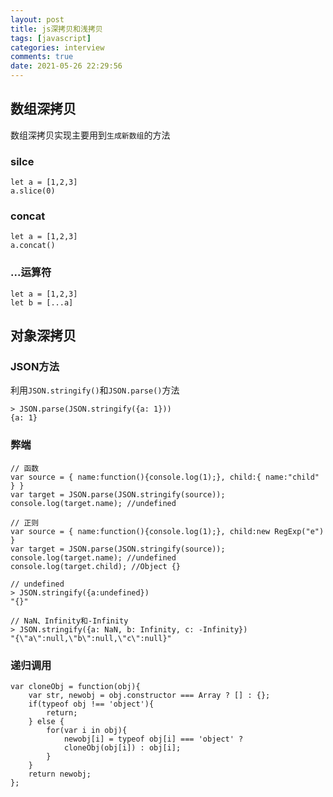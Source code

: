 ```yaml
---
layout: post
title: js深拷贝和浅拷贝
tags: [javascript]
categories: interview
comments: true
date: 2021-05-26 22:29:56
---
```


## 数组深拷贝
数组深拷贝实现主要用到`生成新数组`的方法
### silce
```
let a = [1,2,3]
a.slice(0)
```
<!-- more -->
### concat
```
let a = [1,2,3]
a.concat()
```

### ...运算符
```
let a = [1,2,3]
let b = [...a]
```
## 对象深拷贝
### JSON方法
利用`JSON.stringify()`和`JSON.parse()`方法
```
> JSON.parse(JSON.stringify({a: 1}))
{a: 1}

```

### 弊端
```
// 函数
var source = { name:function(){console.log(1);}, child:{ name:"child" } } 
var target = JSON.parse(JSON.stringify(source));
console.log(target.name); //undefined

// 正则
var source = { name:function(){console.log(1);}, child:new RegExp("e") }
var target = JSON.parse(JSON.stringify(source));
console.log(target.name); //undefined
console.log(target.child); //Object {}

// undefined
> JSON.stringify({a:undefined})
"{}"

// NaN、Infinity和-Infinity
> JSON.stringify({a: NaN, b: Infinity, c: -Infinity})
"{\"a\":null,\"b\":null,\"c\":null}"
```

### 递归调用

```
var cloneObj = function(obj){
    var str, newobj = obj.constructor === Array ? [] : {};
    if(typeof obj !== 'object'){
        return;
    } else {
        for(var i in obj){
            newobj[i] = typeof obj[i] === 'object' ?
            cloneObj(obj[i]) : obj[i];
        }
    }
    return newobj;
};
```
